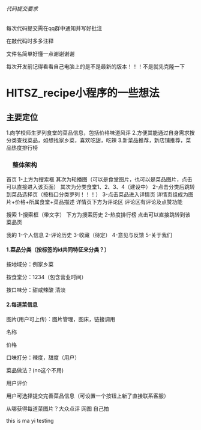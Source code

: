 ###### 代码提交要求
每次代码提交需在qq群中通知并写好批注

在敲代码时多多注释

文件名简单好懂一点谢谢谢谢

每次开发前记得看看自己电脑上的是不是最新的版本！！！不是就先克隆一下

# HITSZ_recipe小程序的一些想法


## 主要定位

1.向学校师生罗列食堂的菜品信息，包括价格味道风评
2.方便其能通过自身需求按分类查找菜品，如想找家乡菜，喜欢吃甜，吃辣
3.新菜品推荐，新店铺推荐，菜品热度排行榜

### 　整体架构
首页
  1-上方为搜索框
  其次为轮播图（可以是食堂图片，也可以是菜品图片，点击可以直接进入该页面）
  其次为分类食堂1、2、3、4（建设中）
    2-点击分类后跳转到菜品选择页（按档口分类罗列！！！）
      3-点击菜品进入详情页
      详情页组成为图片+价格+所属食堂+菜品描述
      详情页下方为评论区
      评论区有评论及点赞功能

搜索
  1-搜索框（带文字）
  下方为搜索历史
   2-热度排行榜 
    点击可以直接跳转到该菜品页

我的
  1-个人信息
  2-评论历史
  3-收藏（待定）
  4-意见与反馈
  5-关于我们




#### 1.菜品分类（按标签的id共同特征来分类？）

按地域分：例家乡菜

按食堂分：1234（包含营业时间）

按口味分：甜咸辣酸 清淡

#### 2.每道菜信息

图片(用户可上传)：图片管理，图床，链接调用

名称

价格

口味打分：辣度，甜度（用户）

菜品做法？(no这个不用)

用户评价

用户可选择提交完善菜品信息（可设置一个按钮上新了直接联系客服）

从哪获得每道菜图片？大众点评 网图 自己拍

this is ma yi testing